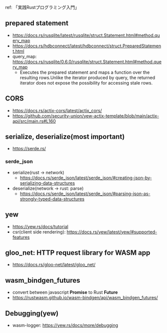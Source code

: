 ref: 「実践Rustプログラミング入門」

## prepared statement
- https://docs.rs/rusqlite/latest/rusqlite/struct.Statement.html#method.query_map
- https://docs.rs/hdbconnect/latest/hdbconnect/struct.PreparedStatement.html
- query_map: https://docs.rs/rusqlite/0.6.0/rusqlite/struct.Statement.html#method.query_map
  - Executes the prepared statement and maps a function over the resulting rows.Unlike the iterator produced by query, the returned iterator does not expose the possibility for accessing stale rows.

## CORS
- https://docs.rs/actix-cors/latest/actix_cors/
- https://github.com/security-union/yew-actix-template/blob/main/actix-api/src/main.rs#L160

## serialize, deserialize(**most important**)
- https://serde.rs/
### serde_json
- serialize(rust -> network)
  - https://docs.rs/serde_json/latest/serde_json/#creating-json-by-serializing-data-structures
- deserialize(network -> rust: parse)
  - https://docs.rs/serde_json/latest/serde_json/#parsing-json-as-strongly-typed-data-structures
## yew
- https://yew.rs/docs/tutorial
- csr(client side rendering): https://docs.rs/yew/latest/yew/#supported-features
## gloo_net: HTTP request library for WASM app
- https://docs.rs/gloo-net/latest/gloo_net/
## wasm_bindgen_futures
- convert between javascript **Promise** to Rust **Future**
- https://rustwasm.github.io/wasm-bindgen/api/wasm_bindgen_futures/

## Debugging(yew)
- wasm-logger: https://yew.rs/docs/more/debugging
